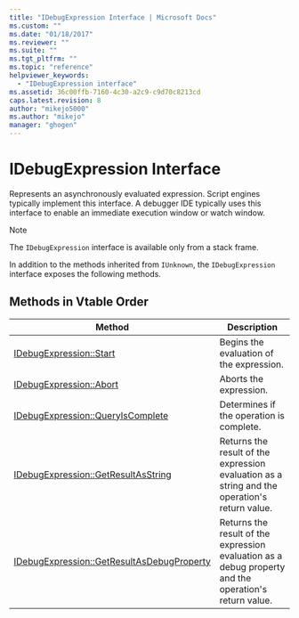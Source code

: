 ```yaml
---
title: "IDebugExpression Interface | Microsoft Docs"
ms.custom: ""
ms.date: "01/18/2017"
ms.reviewer: ""
ms.suite: ""
ms.tgt_pltfrm: ""
ms.topic: "reference"
helpviewer_keywords: 
  - "IDebugExpression interface"
ms.assetid: 36c00ffb-7160-4c30-a2c9-c9d70c8213cd
caps.latest.revision: 8
author: "mikejo5000"
ms.author: "mikejo"
manager: "ghogen"
---
```

# IDebugExpression Interface
Represents an asynchronously evaluated expression. Script engines typically implement this interface. A debugger IDE typically uses this interface to enable an immediate execution window or watch window.  
  
> [!NOTE]
>  The `IDebugExpression` interface is available only from a stack frame.  
  
 In addition to the methods inherited from `IUnknown`, the `IDebugExpression` interface exposes the following methods.  
  
## Methods in Vtable Order  
  
|Method|Description|  
|------------|-----------------|  
|[IDebugExpression::Start](../../winscript/reference/idebugexpression-start.md)|Begins the evaluation of the expression.|  
|[IDebugExpression::Abort](../../winscript/reference/idebugexpression-abort.md)|Aborts the expression.|  
|[IDebugExpression::QueryIsComplete](../../winscript/reference/idebugexpression-queryiscomplete.md)|Determines if the operation is complete.|  
|[IDebugExpression::GetResultAsString](../../winscript/reference/idebugexpression-getresultasstring.md)|Returns the result of the expression evaluation as a string and the operation's return value.|  
|[IDebugExpression::GetResultAsDebugProperty](../../winscript/reference/idebugexpression-getresultasdebugproperty.md)|Returns the result of the expression evaluation as a debug property and the operation's return value.|